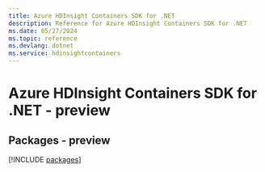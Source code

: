 ```yaml
---
title: Azure HDInsight Containers SDK for .NET
description: Reference for Azure HDInsight Containers SDK for .NET
ms.date: 05/27/2024
ms.topic: reference
ms.devlang: dotnet
ms.service: hdinsightcontainers
---
```

# Azure HDInsight Containers SDK for .NET - preview
## Packages - preview
[!INCLUDE [packages](hdinsight-containers-index.md)]